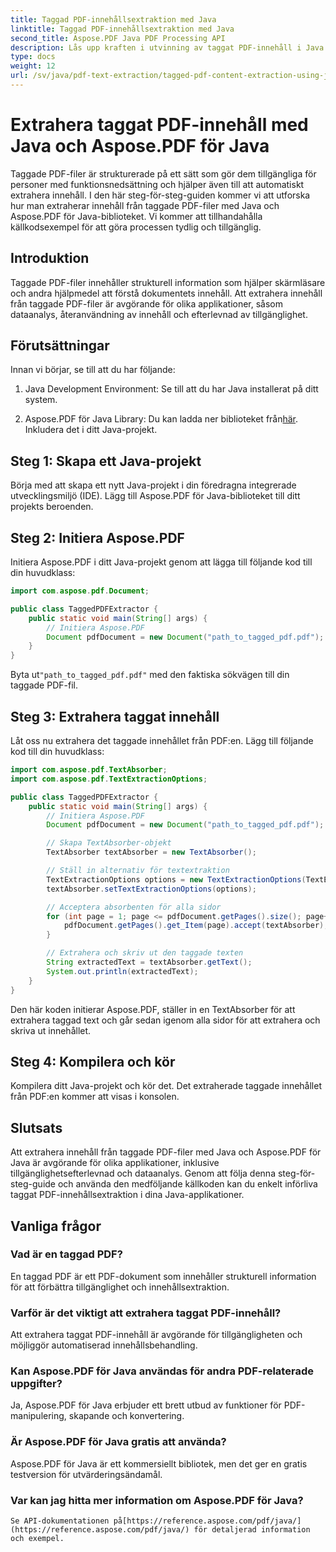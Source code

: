 ```yaml
---
title: Taggad PDF-innehållsextraktion med Java
linktitle: Taggad PDF-innehållsextraktion med Java
second_title: Aspose.PDF Java PDF Processing API
description: Lås upp kraften i utvinning av taggat PDF-innehåll i Java med Aspose.PDF för Java. Den här steg-för-steg-guiden ger exempel på källkod för sömlös åtkomst till strukturerat PDF-innehåll.
type: docs
weight: 12
url: /sv/java/pdf-text-extraction/tagged-pdf-content-extraction-using-java/
---
```

# Extrahera taggat PDF-innehåll med Java och Aspose.PDF för Java

Taggade PDF-filer är strukturerade på ett sätt som gör dem tillgängliga för personer med funktionsnedsättning och hjälper även till att automatiskt extrahera innehåll. I den här steg-för-steg-guiden kommer vi att utforska hur man extraherar innehåll från taggade PDF-filer med Java och Aspose.PDF för Java-biblioteket. Vi kommer att tillhandahålla källkodsexempel för att göra processen tydlig och tillgänglig.

## Introduktion

Taggade PDF-filer innehåller strukturell information som hjälper skärmläsare och andra hjälpmedel att förstå dokumentets innehåll. Att extrahera innehåll från taggade PDF-filer är avgörande för olika applikationer, såsom dataanalys, återanvändning av innehåll och efterlevnad av tillgänglighet.

## Förutsättningar

Innan vi börjar, se till att du har följande:

1. Java Development Environment: Se till att du har Java installerat på ditt system.

2.  Aspose.PDF för Java Library: Du kan ladda ner biblioteket från[här](https://releases.aspose.com/pdf/java/). Inkludera det i ditt Java-projekt.

## Steg 1: Skapa ett Java-projekt

Börja med att skapa ett nytt Java-projekt i din föredragna integrerade utvecklingsmiljö (IDE). Lägg till Aspose.PDF för Java-biblioteket till ditt projekts beroenden.

## Steg 2: Initiera Aspose.PDF

Initiera Aspose.PDF i ditt Java-projekt genom att lägga till följande kod till din huvudklass:

```java
import com.aspose.pdf.Document;

public class TaggedPDFExtractor {
    public static void main(String[] args) {
        // Initiera Aspose.PDF
        Document pdfDocument = new Document("path_to_tagged_pdf.pdf");
    }
}
```

 Byta ut`"path_to_tagged_pdf.pdf"` med den faktiska sökvägen till din taggade PDF-fil.

## Steg 3: Extrahera taggat innehåll

Låt oss nu extrahera det taggade innehållet från PDF:en. Lägg till följande kod till din huvudklass:

```java
import com.aspose.pdf.TextAbsorber;
import com.aspose.pdf.TextExtractionOptions;

public class TaggedPDFExtractor {
    public static void main(String[] args) {
        // Initiera Aspose.PDF
        Document pdfDocument = new Document("path_to_tagged_pdf.pdf");

        // Skapa TextAbsorber-objekt
        TextAbsorber textAbsorber = new TextAbsorber();

        // Ställ in alternativ för textextraktion
        TextExtractionOptions options = new TextExtractionOptions(TextExtractionOptions.TextFormattingMode.Pure);
        textAbsorber.setTextExtractionOptions(options);

        // Acceptera absorbenten för alla sidor
        for (int page = 1; page <= pdfDocument.getPages().size(); page++) {
            pdfDocument.getPages().get_Item(page).accept(textAbsorber);
        }

        // Extrahera och skriv ut den taggade texten
        String extractedText = textAbsorber.getText();
        System.out.println(extractedText);
    }
}
```

Den här koden initierar Aspose.PDF, ställer in en TextAbsorber för att extrahera taggad text och går sedan igenom alla sidor för att extrahera och skriva ut innehållet.

## Steg 4: Kompilera och kör

Kompilera ditt Java-projekt och kör det. Det extraherade taggade innehållet från PDF:en kommer att visas i konsolen.

## Slutsats

Att extrahera innehåll från taggade PDF-filer med Java och Aspose.PDF för Java är avgörande för olika applikationer, inklusive tillgänglighetsefterlevnad och dataanalys. Genom att följa denna steg-för-steg-guide och använda den medföljande källkoden kan du enkelt införliva taggat PDF-innehållsextraktion i dina Java-applikationer.


## Vanliga frågor

### Vad är en taggad PDF?
   En taggad PDF är ett PDF-dokument som innehåller strukturell information för att förbättra tillgänglighet och innehållsextraktion.

### Varför är det viktigt att extrahera taggat PDF-innehåll?
   Att extrahera taggat PDF-innehåll är avgörande för tillgängligheten och möjliggör automatiserad innehållsbehandling.

### Kan Aspose.PDF för Java användas för andra PDF-relaterade uppgifter?
   Ja, Aspose.PDF för Java erbjuder ett brett utbud av funktioner för PDF-manipulering, skapande och konvertering.

### Är Aspose.PDF för Java gratis att använda?
   Aspose.PDF för Java är ett kommersiellt bibliotek, men det ger en gratis testversion för utvärderingsändamål.

### Var kan jag hitta mer information om Aspose.PDF för Java?
    Se API-dokumentationen på[https://reference.aspose.com/pdf/java/](https://reference.aspose.com/pdf/java/) för detaljerad information och exempel.
